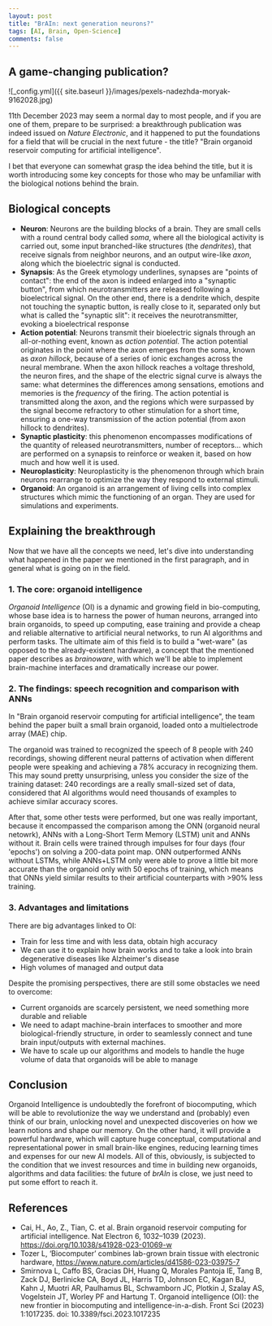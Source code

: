 ```yaml
---
layout: post
title: "BrAIn: next generation neurons?"
tags: [AI, Brain, Open-Science]
comments: false
---
```


## A game-changing publication?

![_config.yml]({{ site.baseurl }}/images/pexels-nadezhda-moryak-9162028.jpg)

11th December 2023 may seem a normal day to most people, and if you are one of them, prepare to be surprised: a breakthrough publication was indeed issued on _Nature Electronic_, and it happened to put the foundations for a field that will be crucial in the next future - the title? "Brain organoid reservoir computing for artificial intelligence".

I bet that everyone can somewhat grasp the idea behind the title, but it is worth introducing some key concepts for those who may be unfamiliar with the biological notions behind the brain.

## Biological concepts

- **Neuron**: Neurons are the building blocks of a brain. They are small cells with a round central body called _soma_, where all the biological activity is carried out, some input branched-like structures (the _dendrites_), that receive signals from neighbor neurons, and an output wire-like _axon_, along which the bioelectric signal is conducted. 
- **Synapsis**: As the Greek etymology underlines, synapses are "points of contact": the end of the axon is indeed enlarged into a "synaptic button", from which neurotransmitters are released following a bioelectrical signal. On the other end, there is a dendrite which, despite not touching the synaptic button, is really close to it, separated only but what is called the "synaptic slit": it receives the neurotransmitter, evoking a bioelectrical response
- **Action potential**: Neurons transmit their bioelectric signals through an all-or-nothing event, known as _action potential_. The action potential originates in the point where the axon emerges from the soma, known as _axon hillock_, because of a series of ionic exchanges across the neural membrane. When the axon hillock reaches a voltage threshold, the neuron fires, and the shape of the electric signal curve is always the same: what determines the differences among sensations, emotions and memories is the _frequency_ of the firing. The action potential is transmitted along the axon, and the regions which were surpassed by the signal become refractory to other stimulation for a short time, ensuring a one-way transmission of the action potential (from axon hillock to dendrites).
- **Synaptic plasticity**: this phenomenon encompasses modifications of the quantity of released neurotransmitters, number of receptors... which are performed on a synapsis to reinforce or weaken it, based on how much and how well it is used. 
- **Neuroplasticity**: Neuroplasticity is the phenomenon through which brain neurons rearrange to optimize the way they respond to external stimuli.
- **Organoid**: An organoid is an arrangement of living cells into complex structures which mimic the functioning of an organ. They are used for simulations and experiments.

## Explaining the breakthrough

Now that we have all the concepts we need, let's dive into understanding what happened in the paper we mentioned in the first paragraph, and in general what is going on in the field. 

### 1. The core: organoid intelligence

_Organoid Intelligence_ (OI) is a dynamic and growing field in bio-computing, whose base idea is to harness the power of human neurons, arranged into brain organoids, to speed up computing, ease training and provide a cheap and reliable alternative to artificial neural networks, to run AI algorithms and perform tasks. The ultimate aim of this field is to build a "wet-ware" (as opposed to the already-existent hardware), a concept that the mentioned paper describes as _brainoware_, with which we'll be able to implement brain-machine interfaces and dramatically increase our power.

### 2. The findings: speech recognition and comparison with ANNs

In "Brain organoid reservoir computing for artificial intelligence", the team behind the paper built a small brain organoid, loaded onto a multielectrode array (MAE) chip. 

The organoid was trained to recognized the speech of 8 people with 240 recordings, showing different neural patterns of activation when different people were speaking and achieving a 78% accuracy in recognizing them. This may sound pretty unsurprising, unless you consider the size of the training dataset: 240 recordings are a really small-sized set of data, considered that AI algorithms would need thousands of examples to achieve similar accuracy scores.

After that, some other tests were performed, but one was really important, because it encompassed the comparison among the ONN (organoid neural netowrk), ANNs with a Long-Short Term Memory (LSTM) unit and ANNs without it. Brain cells were trained through impulses for four days (four 'epochs') on solving a 200-data point map. ONN outperformed ANNs without LSTMs, while ANNs+LSTM only were able to prove a little bit more accurate than the organoid only with 50 epochs of training, which means that ONNs yield similar results to their artificial counterparts with >90% less training.

### 3. Advantages and limitations

There are big advantages linked to OI:

- Train for less time and with less data, obtain high accuracy
- We can use it to explain how brain works and to take a look into brain degenerative diseases like Alzheimer's disease
- High volumes of managed and output data

Despite the promising perspectives, there are still some obstacles we need to overcome:

- Current organoids are scarcely persistent, we need something more durable and reliable 
- We need to adapt machine-brain interfaces to smoother and more biological-friendly structure, in order to seamlessly connect and tune brain input/outputs with external machines.
- We have to scale up our algorithms and models to handle the huge volume of data that organoids will be able to manage

## Conclusion

Organoid Intelligence is undoubtedly the forefront of biocomputing, which will be able to revolutionize the way we understand and (probably) even think of our brain, unlocking novel and unexpected discoveries on how we learn notions and shape our memory. On the other hand, it will provide a powerful hardware, which will capture huge conceptual, computational and representational power in small brain-like engines, reducing learning times and expenses for our new AI models. All of this, obviously, is subjected to the condition that we invest resources and time in building new organoids, algorithms and data facilities: the future of _brAIn_ is close, we just need to put some effort to reach it. 

## References

- Cai, H., Ao, Z., Tian, C. et al. Brain organoid reservoir computing for artificial intelligence. Nat Electron 6, 1032–1039 (2023). https://doi.org/10.1038/s41928-023-01069-w
- Tozer L, ‘Biocomputer’ combines lab-grown brain tissue with electronic hardware, https://www.nature.com/articles/d41586-023-03975-7
- Smirnova L, Caffo BS, Gracias DH, Huang Q, Morales Pantoja IE, Tang B, Zack DJ, Berlinicke CA, Boyd JL, Harris TD, Johnson EC, Kagan BJ, Kahn J, Muotri AR, Paulhamus BL, Schwamborn JC, Plotkin J, Szalay AS, Vogelstein JT, Worley PF and Hartung T. Organoid intelligence (OI): the new frontier in biocomputing and intelligence-in-a-dish. Front Sci (2023) 1:1017235. doi: 10.3389/fsci.2023.1017235
